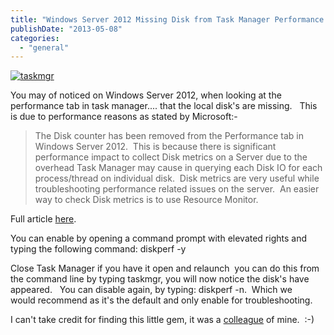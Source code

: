 ```yaml
---
title: "Windows Server 2012 Missing Disk from Task Manager Performance Tab"
publishDate: "2013-05-08"
categories: 
  - "general"
---
```


[![taskmgr](https://ramblinggeek.co.uk/wp-content/uploads/2013/05/taskmgr.jpg)](https://ramblinggeek.co.uk/2013/04/windows-server-2012-missing-disk-from-task-manager-performance-tab/taskmgr/)

You may of noticed on Windows Server 2012, when looking at the performance tab in task manager.... that the local disk's are missing.   This is due to performance reasons as stated by Microsoft:-

> The Disk counter has been removed from the Performance tab in Windows Server 2012.  This is because there is significant performance impact to collect Disk metrics on a Server due to the overhead Task Manager may cause in querying each Disk IO for each process/thread on individual disk.  Disk metrics are very useful while troubleshooting performance related issues on the server.  An easier way to check Disk metrics is to use Resource Monitor.

Full article [here](https://blogs.technet.com/b/askperf/archive/2012/10/27/windows-8-windows-server-2012-the-new-task-manager.aspx).

You can enable by opening a command prompt with elevated rights and typing the following command: diskperf -y

Close Task Manager if you have it open and relaunch  you can do this from the command line by typing taskmgr, you will now notice the disk's have appeared.   You can disable again, by typing: diskperf -n.  Which we would recommend as it's the default and only enable for troubleshooting.

I can't take credit for finding this little gem, it was a [colleague](https://www.youritpro.co.uk/) of mine.  :-)

